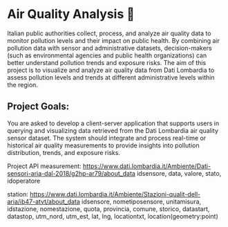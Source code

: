 # Air Quality Analysis 🍃

Italian public authorities collect, process, and analyze air quality data to monitor pollution levels and their impact on public health. By combining air pollution data with sensor and administrative datasets, decision-makers (such as environmental agencies and public health organizations) can better understand pollution trends and exposure risks. The aim of this project is to visualize and analyze air quality data from Dati Lombardia to assess pollution levels and trends at different administrative levels within the region.

## Project Goals:
You are asked to develop a client-server application that supports users in querying and visualizing data retrieved from the Dati Lombardia air quality sensor dataset. The system should integrate and process real-time or historical air quality measurements to provide insights into pollution distribution, trends, and exposure risks.








Project API
measurement: https://www.dati.lombardia.it/Ambiente/Dati-sensori-aria-dal-2018/g2hp-ar79/about_data
    idsensore, data, valore, stato, idoperatore

station: https://www.dati.lombardia.it/Ambiente/Stazioni-qualit-dell-aria/ib47-atvt/about_data
    idsensore, nometiposensore, unitamisura, idstazione, nomestazione,
    quota, provincia, comune, storico, datastart, datastop, utm_nord,
    utm_est, lat, lng, locationtxt, location(geometry:point)
